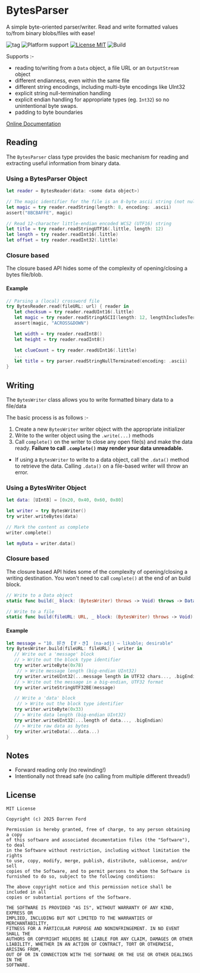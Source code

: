 # BytesParser

A simple byte-oriented parser/writer. Read and write formatted values to/from binary blobs/files with ease! 

![tag](https://img.shields.io/github/v/tag/dagronf/BytesParser)
![Platform support](https://img.shields.io/badge/platform-ios%20%7C%20osx%20%7C%20tvos%20%7C%20watchos%20%7C%20macCatalyst%20%7C%20linux-lightgrey.svg?style=flat-square)
[![License MIT](https://img.shields.io/badge/license-MIT-blue.svg?style=flat-square)](https://github.com/dagronf/BytesParser/blob/master/LICENSE) ![Build](https://img.shields.io/github/actions/workflow/status/dagronf/BytesParser/swift.yml)

Supports :-

* reading to/writing from a `Data` object, a file URL or an `OutputStream` object
* different endianness, even within the same file
* different string encodings, including multi-byte encodings like UInt32
* explicit string null-termination handling
* explicit endian handling for appropriate types (eg. `Int32`) so no unintentional byte swaps.
* padding to byte boundaries

[Online Documentation](https://swiftpackageindex.com/dagronf/BytesParser/main/documentation/bytesparser)

## Reading

The `BytesParser` class type provides the basic mechanism for reading and extracting useful information
from binary data.

### Using a BytesParser Object 

```swift
let reader = BytesReader(data: <some data object>)

// The magic identifier for the file is an 8-byte ascii string (not null terminated)
let magic = try reader.readString(length: 8, encoding: .ascii)
assert("8BCBAFFE", magic)

// Read 12-character little-endian encoded WCS2 (UTF16) string 
let title = try reader.readStringUTF16(.little, length: 12)
let length = try reader.readInt16(.little)
let offset = try reader.readInt32(.little)
```

### Closure based

The closure based API hides some of the complexity of opening/closing a bytes file/blob.

#### Example

```swift
// Parsing a (local) crossword file
try BytesReader.read(fileURL: url) { reader in
   let checksum = try reader.readUInt16(.little)
   let magic = try reader.readStringASCII(length: 12, lengthIncludesTerminator: true)
   assert(magic, "ACROSS&DOWN")

   let width = try reader.readInt8()
   let height = try reader.readInt8()

   let clueCount = try reader.readUInt16(.little)
   ...
   let title = try parser.readStringNullTerminated(encoding: .ascii)
}
```

## Writing

The `BytesWriter` class allows you to write formatted binary data to a file/data

The basic process is as follows :-

1. Create a new `BytesWriter` writer object with the appropriate initializer 
2. Write to the writer object using the `.write(...)` methods
3. Call `complete()` on the writer to close any open file(s) and make the data ready. **Failure to call `.complete()` may render your data unreadable.**

* If using a `BytesWriter` to write to a data object, call the `.data()` method to retrieve the data. Calling `.data()` on a file-based writer will throw an error.

### Using a BytesWriter Object 

```swift
let data: [UInt8] = [0x20, 0x40, 0x60, 0x80]

let writer = try BytesWriter()
try writer.writeBytes(data)

// Mark the content as complete
writer.complete()

let myData = writer.data()
```

### Closure based

The closure based API hides some of the complexity of opening/closing a writing destination.
You won't need to call `complete()` at the end of an build block.

```swift
// Write to a Data object 
static func build(_ block: (BytesWriter) throws -> Void) throws -> Data
```

```swift
// Write to a file
static func build(fileURL: URL, _ block: (BytesWriter) throws -> Void) throws
```

#### Example

```swift
let message = "10. 好き 【す・き】 (na-adj) – likable; desirable"
try BytesWriter.build(fileURL: fileURL) { writer in
   // Write out a 'message' block
   // > Write out the block type identifier
   try writer.writeByte(0x78)
	// > Write message length (big-endian UInt32)
   try writer.writeUInt32(...message length in UTF32 chars..., .bigEndian)
   // > Write out the message in a big-endian, UTF32 format
   try writer.writeStringUTF32BE(message)

   // Write a 'data' block
	// > Write out the block type identifier
   try writer.writeByte(0x33)
   // > Write data length (big-endian UInt32)
   try writer.writeUInt32(...length of data..., .bigEndian)
   // > Write raw data as bytes
   try writer.writeData(...data...)
}
```

## Notes

* Forward reading only (no rewinding!)
* Intentionally not thread safe (no calling from multiple different threads!)

## License

```
MIT License

Copyright (c) 2025 Darren Ford

Permission is hereby granted, free of charge, to any person obtaining a copy
of this software and associated documentation files (the "Software"), to deal
in the Software without restriction, including without limitation the rights
to use, copy, modify, merge, publish, distribute, sublicense, and/or sell
copies of the Software, and to permit persons to whom the Software is
furnished to do so, subject to the following conditions:

The above copyright notice and this permission notice shall be included in all
copies or substantial portions of the Software.

THE SOFTWARE IS PROVIDED "AS IS", WITHOUT WARRANTY OF ANY KIND, EXPRESS OR
IMPLIED, INCLUDING BUT NOT LIMITED TO THE WARRANTIES OF MERCHANTABILITY,
FITNESS FOR A PARTICULAR PURPOSE AND NONINFRINGEMENT. IN NO EVENT SHALL THE
AUTHORS OR COPYRIGHT HOLDERS BE LIABLE FOR ANY CLAIM, DAMAGES OR OTHER
LIABILITY, WHETHER IN AN ACTION OF CONTRACT, TORT OR OTHERWISE, ARISING FROM,
OUT OF OR IN CONNECTION WITH THE SOFTWARE OR THE USE OR OTHER DEALINGS IN THE
SOFTWARE.
```
